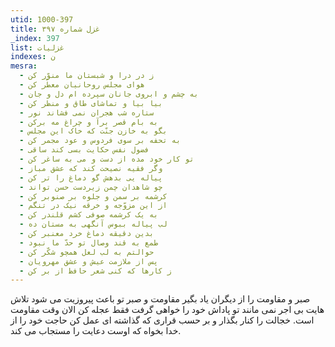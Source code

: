 ```yaml
---
utid: 1000-397
title: غزل شماره ۳۹۷
_index: 397
list: غزلیات
indexes: ن
mesra:
  - ز در درا و شبستان ما منوّر کن
  - هوای مجلس روحانیان معطّر کن
  - به چشم و ابروی جانان سپرده ام دل و جان
  - بیا بیا و تماشای طاق و منظر کن
  - ستاره شب هجران نمی فشاند نور
  - به بام قصر برآ و چراغ مه برکن
  - بگو به خازن جنّت که خاک این مجلس
  - به تحفه بر سوی فردوس و عود مجمر کن
  - فضول نفس حکایت بسی کند ساقی
  - تو کار خود مده از دست و می به ساغر کن
  - وگر فقیه نصیحت کند که عشق مباز
  - پیاله یی بدهش گو دماغ را تر کن
  - چو شاهدان چمن زیردست حسن تواند
  - کرشمه بر سمن و جلوه بر صنوبر کن
  - از این مزوّجه و خرقه نیک در تنگم
  - به یک کرشمه صوفی کشم قلندر کن
  - لب پیاله ببوس آنگهی به مستان ده
  - بدین دقیقه دماغ خرد معنبر کن
  - طمع به قند وصال تو حدّ ما نبود
  - حوالتم به لب لعل همچو شکّر کن
  - پس از ملازمت عیش و عشق مهرویان
  - ز کارها که کنی شعر حافظ از بر کن
---
```

صبر و مقاومت را از دیگران یاد بگیر مقاومت و صبر تو باعث پیروزیت می شود تلاش هایت بی اجر نمی مانند تو پاداش خود را خواهی گرفت فقط عجله کن الان وقت مقاومت است. خجالت را کنار بگذار و بر حسب قراری که گذاشته ای عمل کن حاجت خود را از خدا بخواه که اوست دعایت را مستجاب می کند.
